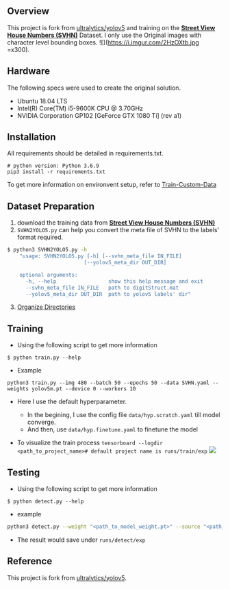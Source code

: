 ## Overview
This project is fork from [ultralytics/yolov5](https://github.com/ultralytics/yolov5) and training on the [**Street View House Numbers (SVHN)**](http://ufldl.stanford.edu/housenumbers/) Dataset. I only use the Original images with character level bounding boxes.
![](https://i.imgur.com/2HzOXtb.jpg =x300).

## Hardware
The following specs were used to create the original solution.
- Ubuntu 18.04 LTS
- Intel(R) Core(TM) i5-9600K CPU @ 3.70GHz
- NVIDIA Corporation GP102 [GeForce GTX 1080 Ti] (rev a1) 

## Installation
All requirements should be detailed in requirements.txt.
```
# python version: Python 3.6.9
pip3 install -r requirements.txt
```
To get more information on environvent setup, refer to [Train-Custom-Data](https://github.com/ultralytics/yolov5/wiki/Train-Custom-Data)

## Dataset Preparation
1. download the training data from [**Street View House Numbers (SVHN)**](http://ufldl.stanford.edu/housenumbers/) 
2. `SVHN2YOLO5.py` can help you convert the meta file of SVHN to the labels' format required.
```bash
$ python3 SVHN2YOLO5.py -h
    "usage: SVHN2YOLO5.py [-h] [--svhn_meta_file IN_FILE]
                         [--yolov5_meta_dir OUT_DIR]

    optional arguments:
      -h, --help                 show this help message and exit
      --svhn_meta_file IN_FILE   path to digitStruct.mat
      --yolov5_meta_dir OUT_DIR  path to yolov5 labels' dir"
```
3. [Organize Directories](https://github.com/ultralytics/yolov5/wiki/Train-Custom-Data#3-organize-directories)

## Training
- Using the following script to get more information
```
$ python train.py --help
```
- Example
```
python3 train.py --img 480 --batch 50 --epochs 50 --data SVHN.yaml --weights yolov5m.pt --device 0 --workers 10
```
- Here I use the default hyperparameter.
    - In the begining, I use the config file `data/hyp.scratch.yaml` till model converge.
    - And then, use `data/hyp.finetune.yaml` to finetune the model

- To visualize the train process
    `tensorboard --logdir <path_to_project_name># default project name is runs/train/exp`
    ![](http://)
    
## Testing
- Using the following script to get more information
```
$ python detect.py --help
```
- example
```bash
python3 detect.py --weight "<path_to_model_weight.pt>" --source "<path_to_img or path_to_img_dir>" --device 0 --save-txt --save-conf
```
- The result would save under `runs/detect/exp`

## Reference
This project is fork from [ultralytics/yolov5](https://github.com/ultralytics/yolov5).